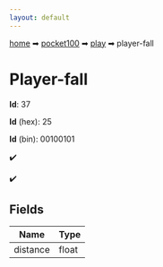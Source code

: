 ```yaml
---
layout: default
---
```


[home](/) ➡ [pocket100](/protocol/pocket100) ➡ [play](/protocol/pocket100/play) ➡ player-fall

# Player-fall

**Id**: 37

**Id** (hex): 25

**Id** (bin): 00100101

✔️

✔️

## Fields

Name | Type
---|---
distance | float

